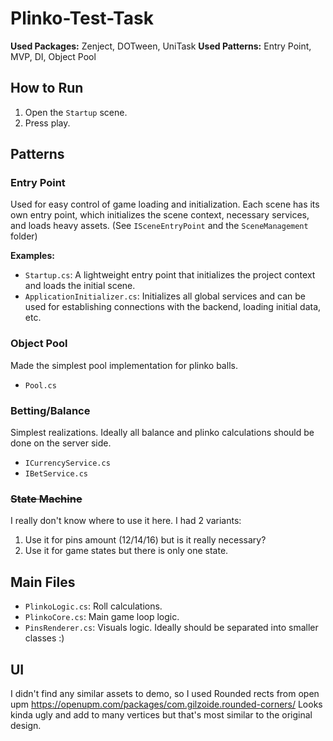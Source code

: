 # Plinko-Test-Task

**Used Packages:** Zenject, DOTween, UniTask
**Used Patterns:** Entry Point, MVP, DI, Object Pool

## How to Run
1. Open the `Startup` scene.
2. Press play.

## Patterns

### Entry Point
Used for easy control of game loading and initialization. Each scene has its own entry point, which initializes the scene context, necessary services, and loads heavy assets. (See `ISceneEntryPoint` and the `SceneManagement` folder)

**Examples:**
- `Startup.cs`: A lightweight entry point that initializes the project context and loads the initial scene.
- `ApplicationInitializer.cs`: Initializes all global services and can be used for establishing connections with the backend, loading initial data, etc.

### Object Pool
Made the simplest pool implementation for plinko balls.
- `Pool.cs`

### Betting/Balance
Simplest realizations. Ideally all balance and plinko calculations should be done on the server side.
- `ICurrencyService.cs`
- `IBetService.cs`

### ~~State Machine~~
I really don't know where to use it here. I had 2 variants:
1. Use it for pins amount (12/14/16) but is it really necessary?
2. Use it for game states but there is only one state.

## Main Files
- `PlinkoLogic.cs`: Roll calculations.
- `PlinkoCore.cs`: Main game loop logic.
- `PinsRenderer.cs`: Visuals logic. Ideally should be separated into smaller classes :)

## UI
I didn't find any similar assets to demo, so I used Rounded rects from open upm https://openupm.com/packages/com.gilzoide.rounded-corners/
Looks kinda ugly and add to many vertices but that's most similar to the original design.
